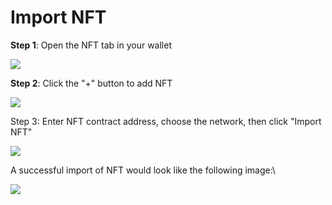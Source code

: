 # Import NFT

**Step 1**: Open the NFT tab in your wallet

![](<../.gitbook/assets/image (70).png>)

**Step 2**: Click the "+" button to add NFT

![](<../.gitbook/assets/image (129).png>)

Step 3: Enter NFT contract address, choose the network, then click "Import NFT"

![](<../.gitbook/assets/image (89).png>)

A successful import of NFT would look like the following image:\


![](<../.gitbook/assets/image (61).png>)


